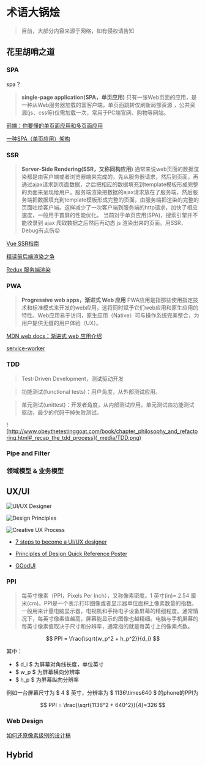 # 术语大锅烩

>目前，大部分内容来源于网络，如有侵权请告知

## 花里胡哨之道

### SPA

spa？

>**single-page application(SPA，单页应用)**
>只有一张Web页面的应用，是一种从Web服务器加载的富客户端，单页面跳转仅刷新局部资源 ，公共资源(js、css等)仅需加载一次，常用于PC端官网、购物等网站。

[前端：你要懂的单页面应用和多页面应用](https://juejin.im/post/5a0ea4ec6fb9a0450407725c)

[一种SPA（单页应用）架构](https://github.com/livoras/blog/issues/3)

### SSR

>**Server-Side Rendering(SSR，又称同构应用)**
>通常来说web页面的数据渲染都是由客户端或者浏览器端来完成的，先从服务器请求，然后到页面，再通过ajax请求到页面数据，之后把相应的数据填充到template模板形成完整的页面来呈现给用户。服务端渲染把数据的ajax请求放在了服务端，然后服务端把数据填充到template模板形成完整的页面，由服务端把渲染的完整的页面吐给客户端。这样减少了一次客户端到服务端的http请求，加快了相应速度，一般用于首屏的性能优化。
>当前对于单页应用(SPA)，搜索引擎并不能收录到 ajax 爬取数据之后然后再动态 js 渲染出来的页面。用SSR，Debug有点伤😟

[Vue SSR指南](https://ssr.vuejs.org/zh/)

[精读前后端渲染之争](https://github.com/camsong/blog/issues/8)

[Redux 服务端渲染](https://www.redux.org.cn/docs/recipes/ServerRendering.html)

### PWA

>**Progressive web apps，渐进式 Web 应用**
>PWA应用是指那些使用指定技术和标准模式来开发的web应用，这将同时赋予它们web应用和原生应用的特性。Web应用易于访问，原生应用（Native）可与操作系统完美整合，为用户提供无缝的用户体验（UX）。

[MDN web docs：渐进式 web 应用介绍](https://developer.mozilla.org/zh-CN/docs/Web/Progressive_web_apps/Introduction)

[service-worker](https://developers.google.com/web/fundamentals/primers/service-workers)

### TDD

>Test-Driven Development，测试驱动开发

>功能测试(functional tests)：用户角度，从外部测试应用。

>单元测试(unittest)：开发者角度，从内部测试应用。单元测试由功能测试驱动，最少的代码干掉失败测试。

![http://www.obeythetestinggoat.com/book/chapter_philosophy_and_refactoring.html#_recap_the_tdd_process](_media/TDD.png)

### Pipe and Filter

### 领域模型 & 业务模型

## UX/UI

![UI/UX Designer](https://img.vim-cn.com/fb/de0173478bfa210942fc057dfd54ff8ed74017.png)

![Design Principles](https://img.vim-cn.com/5d/140f4e4fe5718d19aa5d1611851833c511ce75.jpg)

![Creative UX Process](https://img.vim-cn.com/ac/ee0a1f1c717ee1be4b9896d48715edc441b751.jpg)


- [7 steps to become a UI/UX designer](https://blog.nicolesaidy.com/7-steps-to-become-a-ui-ux-designer-8beed7639a95)

- [Principles of Design Quick Reference Poster](https://paper-leaf.com/blog/2012/10/principles-of-design-quick-reference-poster/)

- [GOodUI](https://goodui.org/#ideas-1)

### PPI

>每英寸像素（PPI，Pixels Per Inch），又称像素密度。1 英寸(in)= 2.54 厘米(cm)。PPI是一个表示打印图像或者显示器单位面积上像素数量的指数。一般用来计量电脑显示器，电视机和手持电子设备屏幕的精细程度。通常情况下，每英寸像素值越高，屏幕能显示的图像也越精细。电脑与手机屏幕的每英寸像素值取决于尺寸和分辨率，通常指的就是每英寸上的像素点数。

$$ PPI = \frac{\sqrt{w_p^2 + h_p^2}}{d_i} $$

其中：

- $ d_i $ 为屏幕对角线长度，单位英寸
- $ w_p $ 为屏幕横向分辨率
- $ h_p $ 为屏幕纵向分辨率

例如一台屏幕尺寸为 $ 4 $ 英寸，分辨率为 $ 1136\times640 $ 的phone的PPI为

$$ PPI = \frac{\sqrt{1136^2 + 640^2}}{4}=326 $$

### Web Design

[如何还原像素级别的设计稿](https://yujiangshui.com/how-to-restore-the-design-draft-pixel-level/#%E4%BD%BF%E7%94%A8%E9%A9%AC%E5%85%8B%E9%B3%97%E9%87%8F%E5%8F%96%E7%B2%BE%E5%87%86%E5%B0%BA%E5%AF%B8)

## Hybrid